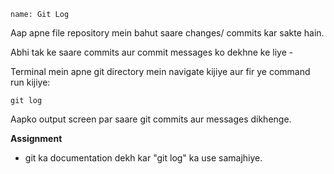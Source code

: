 ```ngMeta
name: Git Log
```
Aap apne file repository mein bahut saare changes/ commits kar sakte hain.

Abhi tak ke saare commits aur commit messages ko dekhne ke liye - 

Terminal mein apne git directory mein navigate kijiye aur fir ye command run kijiye:

```
git log
```

Aapko output screen par saare git commits aur messages dikhenge.

**Assignment**

- git ka documentation dekh kar "git log" ka use samajhiye.
